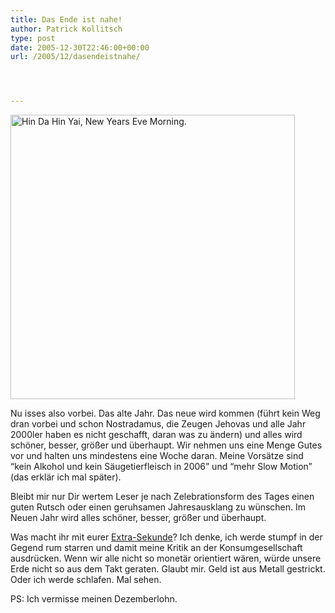 ```yaml
---
title: Das Ende ist nahe!
author: Patrick Kollitsch
type: post
date: 2005-12-30T22:46:00+00:00
url: /2005/12/dasendeistnahe/




---
```

[<img width="455" src="//static.flickr.com/42/79628578_8368acd571.jpg" alt="Hin Da Hin Yai, New Years Eve Morning." />][1]

Nu isses also vorbei. Das alte Jahr. Das neue wird kommen (f&uuml;hrt kein Weg dran vorbei und schon Nostradamus, die Zeugen Jehovas und alle Jahr 2000ler haben es nicht geschafft, daran was zu &auml;ndern) und alles wird sch&ouml;ner, besser, gr&ouml;&szlig;er und &uuml;berhaupt. Wir nehmen uns eine Menge Gutes vor und halten uns mindestens eine Woche daran. Meine Vors&auml;tze sind &#8220;kein Alkohol und kein S&auml;ugetierfleisch in 2006&#8221; und &#8220;mehr Slow Motion&#8221; (das erkl&auml;r ich mal sp&auml;ter).

Bleibt mir nur Dir wertem Leser je nach Zelebrationsform des Tages einen guten Rutsch oder einen geruhsamen Jahresausklang zu w&uuml;nschen. Im Neuen Jahr wird alles sch&ouml;ner, besser, gr&ouml;&szlig;er und &uuml;berhaupt.

Was macht ihr mit eurer [Extra-Sekunde][2]? Ich denke, ich werde stumpf in der Gegend rum starren und damit meine Kritik an der Konsumgesellschaft ausdr&uuml;cken. Wenn wir alle nicht so monet&auml;r orientiert w&auml;ren, w&uuml;rde unsere Erde nicht so aus dem Takt geraten. Glaubt mir. Geld ist aus Metall gestrickt. Oder ich werde schlafen. Mal sehen.

PS: Ich vermisse meinen Dezemberlohn.

 [1]: http://www.flickr.com/photos/schreibblogade/79628578/ "Hin Da Hin Yai, New Years Eve Morning."
 [2]: http://www.netzeitung.de/wissenschaft/374596.html